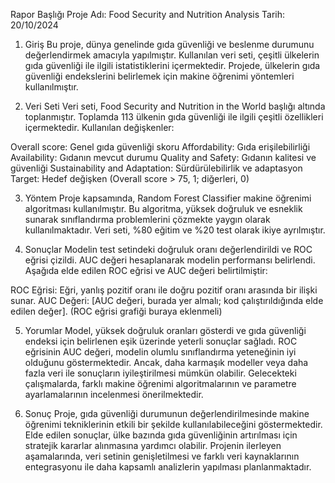 Rapor Başlığı
Proje Adı: Food Security and Nutrition Analysis
Tarih: 20/10/2024

1. Giriş
Bu proje, dünya genelinde gıda güvenliği ve beslenme durumunu değerlendirmek amacıyla yapılmıştır. Kullanılan veri seti, çeşitli ülkelerin gıda güvenliği ile ilgili istatistiklerini içermektedir. Projede, ülkelerin gıda güvenliği endekslerini belirlemek için makine öğrenimi yöntemleri kullanılmıştır.

2. Veri Seti
Veri seti, Food Security and Nutrition in the World başlığı altında toplanmıştır. Toplamda 113 ülkenin gıda güvenliği ile ilgili çeşitli özellikleri içermektedir. Kullanılan değişkenler:

Overall score: Genel gıda güvenliği skoru
Affordability: Gıda erişilebilirliği
Availability: Gıdanın mevcut durumu
Quality and Safety: Gıdanın kalitesi ve güvenliği
Sustainability and Adaptation: Sürdürülebilirlik ve adaptasyon
Target: Hedef değişken (Overall score > 75, 1; diğerleri, 0)


3. Yöntem
Proje kapsamında, Random Forest Classifier makine öğrenimi algoritması kullanılmıştır. Bu algoritma, yüksek doğruluk ve esneklik sunarak sınıflandırma problemlerini çözmekte yaygın olarak kullanılmaktadır. Veri seti, %80 eğitim ve %20 test olarak ikiye ayrılmıştır.

4. Sonuçlar
Modelin test setindeki doğruluk oranı değerlendirildi ve ROC eğrisi çizildi. AUC değeri hesaplanarak modelin performansı belirlendi. Aşağıda elde edilen ROC eğrisi ve AUC değeri belirtilmiştir:

ROC Eğrisi: Eğri, yanlış pozitif oranı ile doğru pozitif oranı arasında bir ilişki sunar.
AUC Değeri: [AUC değeri, burada yer almalı; kod çalıştırıldığında elde edilen değer].
(ROC eğrisi grafiği buraya eklenmeli)

5. Yorumlar
Model, yüksek doğruluk oranları gösterdi ve gıda güvenliği endeksi için belirlenen eşik üzerinde yeterli sonuçlar sağladı. ROC eğrisinin AUC değeri, modelin olumlu sınıflandırma yeteneğinin iyi olduğunu göstermektedir. Ancak, daha karmaşık modeller veya daha fazla veri ile sonuçların iyileştirilmesi mümkün olabilir. Gelecekteki çalışmalarda, farklı makine öğrenimi algoritmalarının ve parametre ayarlamalarının incelenmesi önerilmektedir.

6. Sonuç
Proje, gıda güvenliği durumunun değerlendirilmesinde makine öğrenimi tekniklerinin etkili bir şekilde kullanılabileceğini göstermektedir. Elde edilen sonuçlar, ülke bazında gıda güvenliğinin artırılması için stratejik kararlar alınmasına yardımcı olabilir. Projenin ilerleyen aşamalarında, veri setinin genişletilmesi ve farklı veri kaynaklarının entegrasyonu ile daha kapsamlı analizlerin yapılması planlanmaktadır.